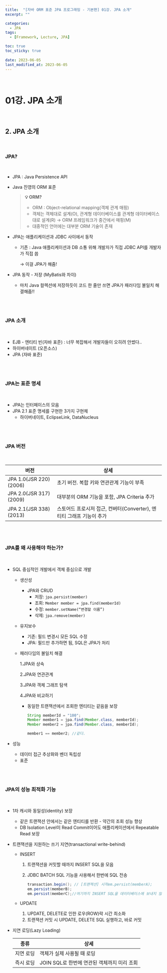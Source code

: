 ```yaml
---
title:  "[자바 ORM 표준 JPA 프로그래밍 - 기본편] 01강. JPA 소개"
excerpt: ""

categories:
  - JPA
tags:
  - [Framework, Lecture, JPA]

toc: true
toc_sticky: true
 
date: 2023-06-05
last_modified_at: 2023-06-05
---
```


<br>


# **01강. JPA 소개**

<br>

## **2. JPA 소개**

<br>

### **JPA?**

<br>

- JPA : Java Persistence API
- Java 진영의 ORM 표준
    
    
    > **💡 ORM?**
    >
    > - ORM : Object-relational mapping(객체 관계 매핑)
    > - 객체는 객체대로 설계(O), 관계형 데이터베이스를 관계형 데이터베이스대로 설계(R) &rarr; ORM 프레임워크가 중간에서 매핑(M)
    > - 대중적인 언어에는 대부분 ORM 기술이 존재
    
    
- JPA는 애플리케이션과 JDBC 사이에서 동작
    - 기존 : Java 애플리케이션과 DB 소통 위해 개발자가 직접 JDBC API를 개발자가 직접 씀
        
        &rarr; 이걸 JPA가 해줌!
        
- JPA 동작 - 저장 (MyBatis와 차이)
    - 마치 Java 컬렉션에 저장하듯이 코드 한 줄만 쓰면 JPA가 패러다임 불일치 해결해줌!!

<br>
<br>

### **JPA 소개**

<br>

- EJB - 엔티티 빈(자바 표준) : 너무 복잡해서 개발자들이 오히려 안썼다..
- 하이버네이트 (오픈소스)
- JPA (자바 표준)

<br>
<br>

### **JPA는 표준 명세**

<br>

- JPA는 인터페이스의 모음
- JPA 2.1 표준 명세를 구현한 3가지 구현체
    - 하이버네이트, EclipseLink, DataNucleus

<br>
<br>

### **JPA 버전**

<br>

| 버전 | 상세 |
| --- | --- |
| JPA 1.0(JSR 220) (2006) | 초기 버전. 복합 키와 연관관계 기능이 부족 |
| JPA 2.0(JSR 317) (2009) | 대부분의 ORM 기능을 포함, JPA Criteria 추가 |
| JPA 2.1(JSR 338) (2013) | 스토어드 프로시저 접근, 컨버터(Converter), 엔티티 그래프 기능이 추가 |

<br>
<br>

### **JPA를 왜 사용해야 하는가?**

<br>

- SQL 중심적인 개발에서 객체 중심으로 개발
    - 생산성
        - JPA와 CRUD
            - 저장: `jpa.persist(member)`
            - 조회: `Member member = jpa.find(memberId)`
            - 수정: `member.setName(“변경할 이름”)`
            - 삭제: `jpa.remove(member)`
    - 유지보수
        - 기존: 필드 변경시 모든 SQL 수정
        - JPA: 필드만 추가하면 됨, SQL은 JPA가 처리
    - 패러다임의 불일치 해결
        
        1.JPA와 상속
        
        2.JPA와 연관관계
        
        3.JPA와 객체 그래프 탐색
        
        4.JPA와 비교하기
        
        - 동일한 트랜잭션에서 조회한 엔티티는 같음을 보장
            
            ```java
            String memberId = "100";
            Member member1 = jpa.find(Member.class, memberId);
            Member member2 = jpa.find(Member.class, memberId);
            
            member1 == member2; //같다.
            ```
            
- 성능
    - 데이터 접근 추상화와 벤더 독립성
    - 표준

<br>
<br>

### **JPA의 성능 최적화 기능**

<br>

- 1차 캐시와 동일성(identity) 보장
    - 같은 트랜잭션 안에서는 같은 엔티티를 반환 - 약간의 조회 성능 향상
    - DB Isolation Level이 Read Commit이어도 애플리케이션에서 Repeatable Read 보장
- 트랜잭션을 지원하는 쓰기 지연(transactional write-behind)
    - INSERT
        1. 트랜잭션을 커밋할 때까지 INSERT SQL을 모음
        2. JDBC BATCH SQL 기능을 사용해서 한번에 SQL 전송
            
            ```java
            transaction.begin(); // [트랜잭션] 시작em.persist(memberA);
            em.persist(memberB);
            em.persist(memberC);//여기까지 INSERT SQL을 데이터베이스에 보내지 않는다.//커밋하는 순간 데이터베이스에 INSERT SQL을 모아서 보낸다.transaction.commit(); // [트랜잭션] 커밋
            ```
            
    - UPDATE
        1. UPDATE, DELETE로 인한 로우(ROW)락 시간 최소화
        2. 트랜잭션 커밋 시 UPDATE, DELETE SQL 실행하고, 바로 커밋
- 지연 로딩(Lazy Loading)
    
    | 종류 | 상세 |
    | --- | --- |
    | 지연 로딩 | 객체가 실제 사용될 때 로딩 |
    | 즉시 로딩 | JOIN SQL로 한번에 연관된 객체까지 미리 조회 |